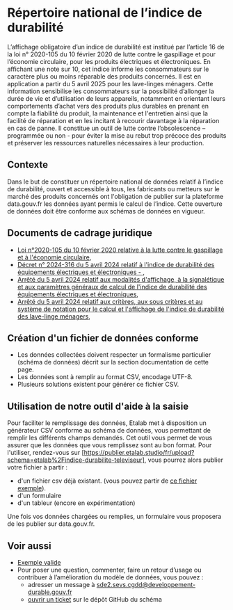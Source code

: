 # Répertoire national de l’indice de durabilité

L’affichage obligatoire d’un indice de durabilité est institué par l’article 16 de la loi n° 2020-105 du 10 février 2020 de lutte contre le gaspillage et pour l’économie circulaire, pour les produits électriques et électroniques. En affichant une note sur 10, cet indice informe les consommateurs sur le caractère plus ou moins réparable des produits concernés. Il est en application a partir du 5 avril 2025 pour les lave-linges ménagers.
Cette information sensibilise les consommateurs sur la possibilité d’allonger la durée de vie et d’utilisation de leurs appareils, notamment en orientant leurs comportements d’achat vers des produits plus durables en prenant en compte la fiabilité du produit, la maintenance et l'entretien ainsi que la facilité de réparation et en les incitant à recourir davantage à la réparation en cas de panne. 
Il constitue un outil de lutte contre l’obsolescence – programmée ou non - pour éviter la mise au rebut trop précoce des produits et préserver les ressources naturelles nécessaires à leur production.


## Contexte
Dans le but de constituer un répertoire national de données relatif à l’indice de durabilité, ouvert et accessible à tous, les fabricants ou metteurs sur le marché des produits concernés ont l'obligation de publier sur la plateforme data.gouv.fr les données ayant permis le calcul de l’indice. Cette ouverture de données doit être conforme aux schémas de données en vigueur.


## Documents de cadrage juridique
- [Loi n°2020-105 du 10 février 2020 relative à la lutte contre le gaspillage et à l'économie circulaire](https://www.legifrance.gouv.fr/loda/id/JORFTEXT000041553759),
- [Décret n° 2024-316 du 5 avril 2024 relatif à l'indice de durabilité des équipements électriques et électroniques - ](https://www.legifrance.gouv.fr/jorf/id/JORFTEXT000049375942),
- [Arrêté du 5 avril 2024 relatif aux modalités d'affichage, à la signalétique et aux paramètres généraux de calcul de l'indice de durabilité des équipements électriques et électroniques](https://www.legifrance.gouv.fr/jorf/id/JORFTEXT000049376179),
- [Arrêté du 5 avril 2024 relatif aux critères, aux sous critères et au système de notation pour le calcul et l'affichage de l'indice de durabilité des lave-linge ménagers](https://www.legifrance.gouv.fr/jorf/id/JORFTEXT000049376249),

## Création d'un fichier de données conforme

* Les données collectées doivent respecter un formalisme particulier (schéma de données) décrit sur la section documentation de cette page.
* Les données sont à remplir au format CSV, encodage UTF-8.
* Plusieurs solutions existent pour générer ce fichier CSV.

## Utilisation de notre outil d'aide à la saisie

Pour faciliter le remplissage des données, Etalab met à disposition un générateur CSV conforme au schéma de données, vous permettant de remplir les différents champs demandés. Cet outil vous permet de vous assurer que les données que vous remplissez sont au bon format. Pour l'utiliser, rendez-vous sur [https://publier.etalab.studio/fr/upload?schema=etalab%2Findice-durabilite-televiseur], vous pourrez alors publier votre fichier à partir : 
- d'un fichier csv déjà existant. (vous pouvez partir de [ce fichier exemple](https://github.com/etalab/schema-indice-durabilite/blob/main/exemple-valide.csv)).
- d'un formulaire
- d'un tableur (encore en expérimentation)

Une fois vos données chargées ou remplies, un formulaire vous proposera de les publier sur data.gouv.fr.

## Voir aussi
- [Exemple valide](https://schema.data.gouv.fr/schemas/etalab/indice-durabilite-lave-linge/0.1.0/schema.json)
- Pour poser une question, commenter, faire un retour d’usage ou contribuer à l’amélioration du modèle de données, vous pouvez :
    - adresser un message à sde2.sevs.cgdd@developpement-durable.gouv.fr
    - [ouvrir un ticket](https://github.com/etalab/schema-indice-durabilite/issues) sur le dépôt GitHub du schéma
